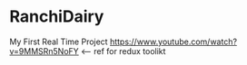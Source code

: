 # RanchiDairy
My First Real Time Project
https://www.youtube.com/watch?v=9MMSRn5NoFY <-- ref for redux toolikt
